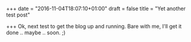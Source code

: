 +++
date = "2016-11-04T18:07:10+01:00"
draft = false
title = "Yet another test post"

+++
Ok, next test to get the blog up and running. Bare with me, I'll get it done .. maybe .. soon. ;)